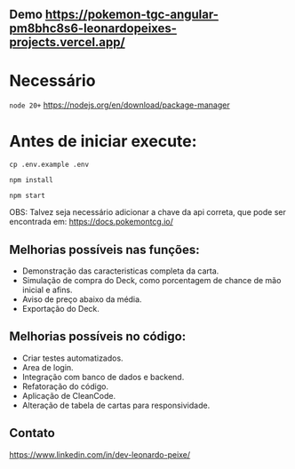 ## Demo https://pokemon-tgc-angular-pm8bhc8s6-leonardopeixes-projects.vercel.app/

# Necessário
`node 20+`
https://nodejs.org/en/download/package-manager

# Antes de iniciar execute:

`cp .env.example .env`

`npm install`

`npm start`

OBS: Talvez seja necessário adicionar a chave da api correta, que pode ser encontrada em: https://docs.pokemontcg.io/

## Melhorias possíveis nas funções:
- Demonstração das caracteristicas completa da carta.
- Simulação de compra do Deck, como porcentagem de chance de mão inicial e afins.
- Aviso de preço abaixo da média.
- Exportação do Deck.

## Melhorias possíveis no código:
- Criar testes automatizados.
- Area de login.
- Integração com banco de dados e backend.
- Refatoração do código.
- Aplicação de CleanCode.
- Alteração de tabela de cartas para responsividade.

## Contato
https://www.linkedin.com/in/dev-leonardo-peixe/
